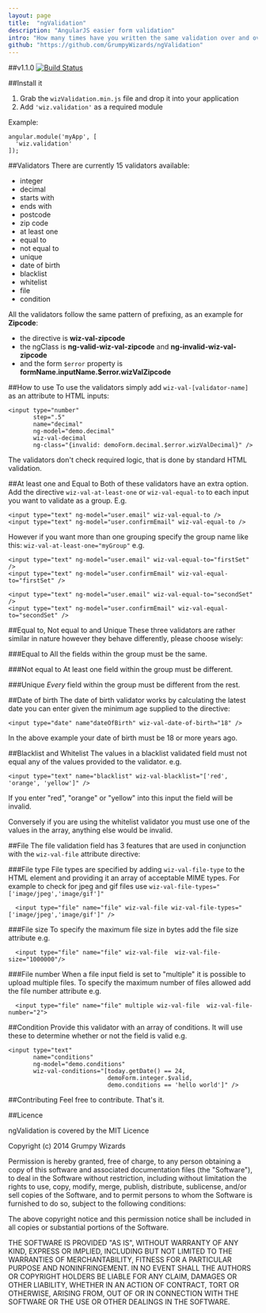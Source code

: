 ```yaml
---
layout: page
title:  "ngValidation"
description: "AngularJS easier form validation"
intro: "How many times have you written the same validation over and over again? Form validation has always been a bit of chore to do and a pain to get right. AngularJS has made form validation easier to build, but until now a comprehensive library of pre-set validators was missing."
github: "https://github.com/GrumpyWizards/ngValidation"
---
```



##v1.1.0 [![Build Status](https://travis-ci.org/GrumpyWizards/ngValidation.svg?branch=master)](https://travis-ci.org/GrumpyWizards/ngValidation)

##Install it
1. Grab the `wizValidation.min.js` file and drop it into your application
2. Add `'wiz.validation'` as a required module

Example:

    angular.module('myApp', [
      'wiz.validation'
    ]);


##Validators
There are currently 15 validators available:

- integer
- decimal
- starts with
- ends with
- postcode
- zip code
- at least one
- equal to
- not equal to
- unique
- date of birth
- blacklist
- whitelist
- file
- condition

All the validators follow the same pattern of prefixing, as an example for **Zipcode**:

- the directive is **wiz-val-zipcode**
- the ngClass is **ng-valid-wiz-val-zipcode** and **ng-invalid-wiz-val-zipcode**
- and the form `$error` property is **formName.inputName.$error.wizValZipcode**

##How to use
To use the validators simply add `wiz-val-[validator-name]` as an attribute to HTML inputs:

    <input type="number"
           step=".5"
           name="decimal"
           ng-model="demo.decimal"
           wiz-val-decimal
           ng-class="{invalid: demoForm.decimal.$error.wizValDecimal}" />

The validators don't check required logic, that is done by standard HTML validation.

##At least one and Equal to
Both of these validators have an extra option. Add the directive `wiz-val-at-least-one` or `wiz-val-equal-to` to each input you want to validate as a group. E.g.

    <input type="text" ng-model="user.email" wiz-val-equal-to />
    <input type="text" ng-model="user.confirmEmail" wiz-val-equal-to />
    
However if you want more than one grouping specify the group name like this: `wiz-val-at-least-one="myGroup"` e.g.

    <input type="text" ng-model="user.email" wiz-val-equal-to="firstSet" />
    <input type="text" ng-model="user.confirmEmail" wiz-val-equal-to="firstSet" />

    <input type="text" ng-model="user.email" wiz-val-equal-to="secondSet" />
    <input type="text" ng-model="user.confirmEmail" wiz-val-equal-to="secondSet" />

##Equal to, Not equal to and Unique
These three validators are rather similar in nature however they behave differently, please choose wisely:

###Equal to
All the fields within the group must be the same.

###Not equal to
At least one field within the group must be different.

###Unique
*Every* field within the group must be different from the rest.

##Date of birth
The date of birth validator works by calculating the latest date you can enter given the minimum age supplied to the directive:

    <input type="date" name"dateOfBirth" wiz-val-date-of-birth="18" />

In the above example your date of birth must be 18 or more years ago.

##Blacklist and Whitelist
The values in a blacklist validated field must not equal any of the values provided to the validator. e.g.

    <input type="text" name="blacklist" wiz-val-blacklist="['red', 'orange', 'yellow']" />

If you enter "red", "orange" or "yellow" into this input the field will be invalid.

Conversely if you are using the whitelist validator you must use one of the values in the array, anything else would be invalid.

##File
The file validation field has 3 features that are used in conjunction with the `wiz-val-file` attribute directive:

###File type
File types are specified by adding `wiz-val-file-type` to the HTML element and providing it an array of acceptable MIME types. For example to check for jpeg and gif files use `wiz-val-file-types="['image/jpeg','image/gif']"`

      <input type="file" name="file" wiz-val-file wiz-val-file-types="['image/jpeg','image/gif']" />

###File size
To specify the maximum file size in bytes add the file size attribute e.g. 

      <input type="file" name="file" wiz-val-file  wiz-val-file-size="1000000"/>

###File number
When a file input field is set to "multiple" it is possible to upload multiple files. To specify the maximum number of files allowed add the file number attribute e.g. 

      <input type="file" name="file" multiple wiz-val-file  wiz-val-file-number="2">

##Condition
Provide this validator with an array of conditions. It will use these to determine whether or not the field is valid e.g.

    <input type="text"
           name="conditions"
           ng-model="demo.conditions"
           wiz-val-conditions="[today.getDate() == 24,
                                demoForm.integer.$valid,
                                demo.conditions == 'hello world']" />

##Contributing
Feel free to contribute. That's it.

##Licence

ngValidation is covered by the MIT Licence

Copyright (c) 2014 Grumpy Wizards

Permission is hereby granted, free of charge, to any person obtaining a copy of this software and associated documentation files (the "Software"), to deal in the Software without restriction, including without limitation the rights to use, copy, modify, merge, publish, distribute, sublicense, and/or sell copies of the Software, and to permit persons to whom the Software is furnished to do so, subject to the following conditions:

The above copyright notice and this permission notice shall be included in all copies or substantial portions of the Software.

THE SOFTWARE IS PROVIDED "AS IS", WITHOUT WARRANTY OF ANY KIND, EXPRESS OR IMPLIED, INCLUDING BUT NOT LIMITED TO THE WARRANTIES OF MERCHANTABILITY, FITNESS FOR A PARTICULAR PURPOSE AND NONINFRINGEMENT. IN NO EVENT SHALL THE AUTHORS OR COPYRIGHT HOLDERS BE LIABLE FOR ANY CLAIM, DAMAGES OR OTHER LIABILITY, WHETHER IN AN ACTION OF CONTRACT, TORT OR OTHERWISE, ARISING FROM, OUT OF OR IN CONNECTION WITH THE SOFTWARE OR THE USE OR OTHER DEALINGS IN THE SOFTWARE.

